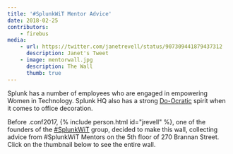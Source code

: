 ```yaml
---
title: '#SplunkWiT Mentor Advice'
date: 2018-02-25
contributors:
    - firebus
media:
    - url: https://twitter.com/janetrevell/status/907309441879437312
      description: Janet's Tweet
    - image: mentorwall.jpg
      description: The Wall
      thumb: true
---
```


Splunk has a number of employees who are engaged in empowering Women in Technology. Splunk HQ also has a strong [Do-Ocratic](https://communitywiki.org/wiki/DoOcracy) spirit when it comes to office decoration. 

Before .conf2017, {% include person.html id="jrevell" %}, one of the founders of the [#SplunkWiT](https://twitter.com/search?q=%23SplunkWiT) group, decided to make this wall, collecting advice from #SplunkWiT Mentors on the 5th floor of 270 Brannan Street. Click on the thumbnail below to see the entire wall.
